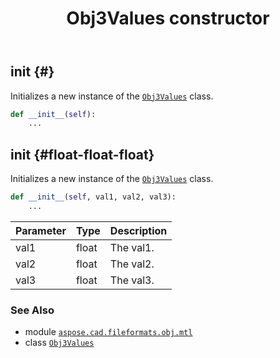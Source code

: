 ﻿---
title: Obj3Values constructor
second_title: Aspose.CAD for Python via .NET API References
description: 
type: docs
weight: 10
url: /aspose.cad.fileformats.obj.mtl/obj3values/__init__/
is_root: false
---

## __init__ {#}

Initializes a new instance of the [`Obj3Values`](/cad/python-net/aspose.cad.fileformats.obj.mtl/obj3values) class.



```python
def __init__(self):
    ...
```




## __init__ {#float-float-float}

Initializes a new instance of the [`Obj3Values`](/cad/python-net/aspose.cad.fileformats.obj.mtl/obj3values) class.



```python
def __init__(self, val1, val2, val3):
    ...
```


| Parameter | Type | Description |
| :- | :- | :- |
| val1 | float | The val1. |
| val2 | float | The val2. |
| val3 | float | The val3. |



### See Also
* module [`aspose.cad.fileformats.obj.mtl`](../../)
* class [`Obj3Values`](/cad/python-net/aspose.cad.fileformats.obj.mtl/obj3values)
